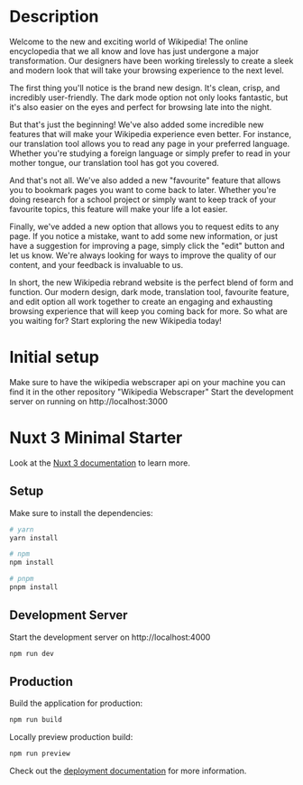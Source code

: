 # Description

Welcome to the new and exciting world of Wikipedia! The online encyclopedia that we all know and love has just undergone a major transformation. Our designers have been working tirelessly to create a sleek and modern look that will take your browsing experience to the next level.

The first thing you'll notice is the brand new design. It's clean, crisp, and incredibly user-friendly. The dark mode option not only looks fantastic, but it's also easier on the eyes and perfect for browsing late into the night.

But that's just the beginning! We've also added some incredible new features that will make your Wikipedia experience even better. For instance, our translation tool allows you to read any page in your preferred language. Whether you're studying a foreign language or simply prefer to read in your mother tongue, our translation tool has got you covered.

And that's not all. We've also added a new "favourite" feature that allows you to bookmark pages you want to come back to later. Whether you're doing research for a school project or simply want to keep track of your favourite topics, this feature will make your life a lot easier.

Finally, we've added a new option that allows you to request edits to any page. If you notice a mistake, want to add some new information, or just have a suggestion for improving a page, simply click the "edit" button and let us know. We're always looking for ways to improve the quality of our content, and your feedback is invaluable to us.

In short, the new Wikipedia rebrand website is the perfect blend of form and function. Our modern design, dark mode, translation tool, favourite feature, and edit option all work together to create an engaging and exhausting browsing experience that will keep you coming back for more. So what are you waiting for? Start exploring the new Wikipedia today!

# Initial setup

Make sure to have the wikipedia webscraper api on your machine you can find it in the other repository "Wikipedia Webscraper"
Start the development server on running on http://localhost:3000

# Nuxt 3 Minimal Starter

Look at the [Nuxt 3 documentation](https://nuxt.com/docs/getting-started/introduction) to learn more.

## Setup

Make sure to install the dependencies:

```bash
# yarn
yarn install

# npm
npm install

# pnpm
pnpm install
```

## Development Server

Start the development server on http://localhost:4000

```bash
npm run dev
```

## Production

Build the application for production:

```bash
npm run build
```

Locally preview production build:

```bash
npm run preview
```

Check out the [deployment documentation](https://nuxt.com/docs/getting-started/deployment) for more information.
